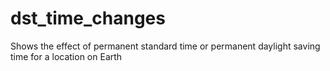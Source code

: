 # dst_time_changes
Shows the effect of permanent standard time or permanent daylight saving time for a location on Earth
